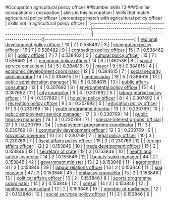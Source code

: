 #Occupation agricultural policy officer
##Number skills 13
###Similar occupations:
| occupation                                                                    |   skills in this occupation |   skills that match agricultural policy officer |   percentage match with agricultural policy officer |   skills not in agricultural policy officer |
|:------------------------------------------------------------------------------|----------------------------:|------------------------------------------------:|----------------------------------------------------:|--------------------------------------------:|
| [regional development policy officer](regional_development_policy_officer.md) |                          10 |                                               7 |                                            0.538462 |                                           3 |
| [immigration policy officer](immigration_policy_officer.md)                   |                          16 |                                               7 |                                            0.538462 |                                           9 |
| [competition policy officer](competition_policy_officer.md)                   |                          15 |                                               7 |                                            0.538462 |                                           8 |
| [policy officer](policy_officer.md)                                           |                           7 |                                               7 |                                            0.538462 |                                           0 |
| [cultural policy officer](cultural_policy_officer.md)                         |                          15 |                                               7 |                                            0.538462 |                                           8 |
| [economic policy officer](economic_policy_officer.md)                         |                          14 |                                               6 |                                            0.461538 |                                           8 |
| [social service consultant](social_service_consultant.md)                     |                          14 |                                               5 |                                            0.384615 |                                           9 |
| [mayor](mayor.md)                                                             |                           9 |                                               5 |                                            0.384615 |                                           4 |
| [economic development coordinator](economic_development_coordinator.md)       |                          12 |                                               5 |                                            0.384615 |                                           7 |
| [social security administrator](social_security_administrator.md)             |                          14 |                                               5 |                                            0.384615 |                                           9 |
| [ambassador](ambassador.md)                                                   |                          18 |                                               5 |                                            0.384615 |                                          13 |
| [public administration manager](public_administration_manager.md)             |                          18 |                                               5 |                                            0.384615 |                                          13 |
| [public affairs consultant](public_affairs_consultant.md)                     |                          12 |                                               4 |                                            0.307692 |                                           8 |
| [environmental policy officer](environmental_policy_officer.md)               |                          15 |                                               4 |                                            0.307692 |                                          11 |
| [city councillor](city_councillor.md)                                         |                           9 |                                               4 |                                            0.307692 |                                           5 |
| [labour market policy officer](labour_market_policy_officer.md)               |                          11 |                                               4 |                                            0.307692 |                                           7 |
| [housing policy officer](housing_policy_officer.md)                           |                           8 |                                               4 |                                            0.307692 |                                           4 |
| [recreation policy officer](recreation_policy_officer.md)                     |                           9 |                                               4 |                                            0.307692 |                                           5 |
| [education policy officer](education_policy_officer.md)                       |                          17 |                                               3 |                                            0.230769 |                                          14 |
| [youth programme director](youth_programme_director.md)                       |                          13 |                                               3 |                                            0.230769 |                                          10 |
| [public employment service manager](public_employment_service_manager.md)     |                          17 |                                               3 |                                            0.230769 |                                          14 |
| [public housing manager](public_housing_manager.md)                           |                          74 |                                               3 |                                            0.230769 |                                          71 |
| [special-interest groups' official](special-interest_groups'_official.md)     |                          27 |                                               3 |                                            0.230769 |                                          24 |
| [employment programme coordinator](employment_programme_coordinator.md)       |                          11 |                                               3 |                                            0.230769 |                                           8 |
| [community development officer](community_development_officer.md)             |                          12 |                                               3 |                                            0.230769 |                                           9 |
| [provincial governor](provincial_governor.md)                                 |                          10 |                                               3 |                                            0.230769 |                                           7 |
| [legal policy officer](legal_policy_officer.md)                               |                          10 |                                               3 |                                            0.230769 |                                           7 |
| [fiscal affairs policy officer](fiscal_affairs_policy_officer.md)             |                          15 |                                               3 |                                            0.230769 |                                          12 |
| [foreign affairs officer](foreign_affairs_officer.md)                         |                          12 |                                               2 |                                            0.153846 |                                          10 |
| [trade development officer](trade_development_officer.md)                     |                          15 |                                               2 |                                            0.153846 |                                          13 |
| [secretary of state](secretary_of_state.md)                                   |                          12 |                                               2 |                                            0.153846 |                                          10 |
| [health and safety inspector](health_and_safety_inspector.md)                 |                          14 |                                               2 |                                            0.153846 |                                          12 |
| [beauty salon manager](beauty_salon_manager.md)                               |                          44 |                                               2 |                                            0.153846 |                                          42 |
| [government minister](government_minister.md)                                 |                          13 |                                               2 |                                            0.153846 |                                          11 |
| [agronomist](agronomist.md)                                                   |                          31 |                                               2 |                                            0.153846 |                                          29 |
| [labour relations officer](labour_relations_officer.md)                       |                          13 |                                               2 |                                            0.153846 |                                          11 |
| [spa manager](spa_manager.md)                                                 |                          47 |                                               2 |                                            0.153846 |                                          45 |
| [embassy counsellor](embassy_counsellor.md)                                   |                          15 |                                               2 |                                            0.153846 |                                          13 |
| [political affairs officer](political_affairs_officer.md)                     |                          10 |                                               2 |                                            0.153846 |                                           8 |
| [sports programme coordinator](sports_programme_coordinator.md)               |                          14 |                                               2 |                                            0.153846 |                                          12 |
| [consul](consul.md)                                                           |                          14 |                                               2 |                                            0.153846 |                                          12 |
| [healthcare consultant](healthcare_consultant.md)                             |                          12 |                                               2 |                                            0.153846 |                                          10 |
| [member of parliament](member_of_parliament.md)                               |                          12 |                                               2 |                                            0.153846 |                                          10 |
| [social services policy officer](social_services_policy_officer.md)           |                          11 |                                               2 |                                            0.153846 |                                           9 |
